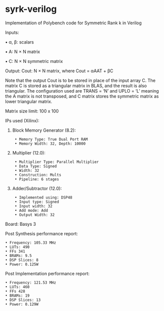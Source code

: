 # syrk-verilog
Implementation of Polybench code for Symmetric Rank k in Verilog


Inputs:

• α, β: scalars

• A: N × N matrix

• C: N × N symmetric matrix

Output: Cout: N × N matrix, where Cout = αAAT + βC

Note that the output Cout is to be stored in place of the input array C. The matrix C is stored as a
triangular matrix in BLAS, and the result is also triangular. The configuration used are TRANS = ‘N’ and
UPLO = ‘L’ meaning the A matrix is not transposed, and C matrix stores the symmetric matrix as lower
triangular matrix.


Matrix size limit: 100 x 100


IPs used (Xilinx):
1) Block Memory Generator (8.2):

        • Memory Type: True Dual Port RAM
        • Memory Width: 32, Depth: 10000

2) Multiplier (12.0): 

        • Multiplier Type: Parallel Multiplier
        • Data Type: Signed
        • Width: 32 
        • Construction: Mults
        • Pipeline: 6 stages
        
3) Adder/Subtractor (12.0):

        • Implemented using: DSP48
        • Input type: Signed
        • Input width: 32
        • Add mode: Add
        • Output Width: 32

Board: Basys 3

Post Synthesis performance report:

    • Frequency: 105.33 MHz
    • LUTs: 490
    • FFs 341
    • BRAMs: 9.5
    • DSP Slices: 8
    • Power: 0.125W
    
Post Implementation performance report:

    • Frequency: 121.53 MHz
    • LUTs: 460
    • FFs 428
    • BRAMs: 19
    • DSP Slices: 13
    • Power: 0.129W
